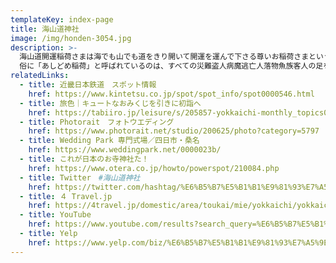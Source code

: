 ```yaml
---
templateKey: index-page
title: 海山道神社
image: /img/honden-3054.jpg
description: >-
  海山道開運稲荷さまは海でも山でも道をきり開いて開運を運んで下さる尊いお稲荷さまということで、お金やお客様を運べば商売繁盛、車や船を運んで交通安全・海上安全・旅行安全、筆を運んで受験合格・就職出世成功、その他縁結、子授、安産、病気平癒、借金取り等道を切り開いて都合よくお運びいただく開運諸願成就のあしどめ稲荷さまです。
  俗に「あしどめ稲荷」と呼ばれているのは、すべての災難盗人病魔逃亡人落物魚族客人の足をとめて福をお授けくださるからで、昔から特に、開運厄除足留等に霊験あらたかであるいわれています。
relatedLinks:
  - title: 近畿日本鉄道　スポット情報
    href: https://www.kintetsu.co.jp/spot/spot_info/spot0000546.html
  - title: 旅色｜キュートなおみくじを引きに初詣へ
    href: https://tabiiro.jp/leisure/s/205857-yokkaichi-monthly_topics05/
  - title: Photorait　フォトウエディング
    href: https://www.photorait.net/studio/200625/photo?category=5797
  - title: Wedding Park 専門式場／四日市・桑名
    href: https://www.weddingpark.net/0000023b/
  - title: これが日本のお寺神社た！
    href: https://www.otera.co.jp/howto/powerspot/210084.php
  - title: Twitter　#海山道神社
    href: https://twitter.com/hashtag/%E6%B5%B7%E5%B1%B1%E9%81%93%E7%A5%9E%E7%A4%BE
  - title: ４ Travel.jp
    href: https://4travel.jp/domestic/area/toukai/mie/yokkaichi/yokkaichi/event/11329462/
  - title: YouTube
    href: https://www.youtube.com/results?search_query=%E6%B5%B7%E5%B1%B1%E9%81%93%E7%A5%9E%E7%A4%BE
  - title: Yelp
    href: https://www.yelp.com/biz/%E6%B5%B7%E5%B1%B1%E9%81%93%E7%A5%9E%E7%A4%BE-%E5%9B%9B%E6%97%A5%E5%B8%82%E5%B8%82
---
```

